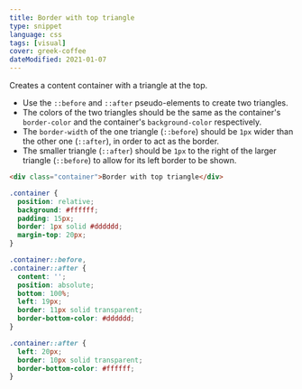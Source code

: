```yaml
---
title: Border with top triangle
type: snippet
language: css
tags: [visual]
cover: greek-coffee
dateModified: 2021-01-07
---
```


Creates a content container with a triangle at the top.

- Use the `::before` and `::after` pseudo-elements to create two triangles.
- The colors of the two triangles should be the same as the container's `border-color` and the container's `background-color` respectively.
- The `border-width` of the one triangle (`::before`) should be `1px` wider than the other one (`::after`), in order to act as the border.
- The smaller triangle (`::after`) should be `1px` to the right of the larger triangle (`::before`) to allow for its left border to be shown.

```html
<div class="container">Border with top triangle</div>
```

```css
.container {
  position: relative;
  background: #ffffff;
  padding: 15px;
  border: 1px solid #dddddd;
  margin-top: 20px;
}

.container::before,
.container::after {
  content: '';
  position: absolute;
  bottom: 100%;
  left: 19px;
  border: 11px solid transparent;
  border-bottom-color: #dddddd;
}

.container::after {
  left: 20px;
  border: 10px solid transparent;
  border-bottom-color: #ffffff;
}
```
